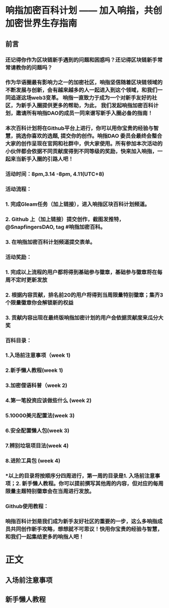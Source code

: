 # 响指加密百科计划                                                         —— 加入响指，共创加密世界生存指南 
## 前言
### 还记得你作为区块链新手遇到的问题和困惑吗？还记得区块链新手常常请教你的问题吗？
### 作为华语圈最有影响力之一的加密社区，响指坚信随着区块链领域的不断发展与创新，会有越来越多的人一起进入到这个领域，和我们一同追逐这场web3变革。 响指一直致力于成为一个对新手友好的社区，为新手入圈提供更多的帮助，为此， 我们发起响指加密百科计划，邀请所有响指DAO的成员一同来谱写新手入圈必备的指南！
### 本次百科计划将在Github平台上进行，你可以用你宝贵的经验与智慧，挑选你喜欢的选题, 提交你的创作。响指DAO 委员会最终会整合大家的创作呈现在官网和社群中，供大家使用。所有参加本次活动的小伙伴都会依据不同贡献度得到不同等级的奖励，快来加入响指，一起来当新手入圈的引路人吧！ 
### 活动时间：8pm,3.14 -8pm, 4.11(UTC+8)
### 活动流程：
### 1. 完成Gleam任务（加上链接），进入响指区块百科计划频道。 
### 2. Github 上（加上链接）提交创作，截图发推特，@SnapfingersDAO, tag #响指加密百科。
### 3. 在响指加密百科计划频道提交表单。 
### 活动奖励：
### 1. 完成以上流程的用户都将得到基础参与徽章，基础参与徽章将在每周不定时更新发放
### 2. 根据内容贡献，排名前20的用户将得到当周限量特别徽章；集齐3个限量徽章你会解锁新的权益
### 3. 贡献内容出现在最终版响指加密计划的用户会依据贡献度来瓜分大奖 
### 百科目录：
### 1.入场前注意事项（week 1)
### 2.新手懒人教程(week 1)
### 3.加密俚语科普（week 2)
### 4.第一笔投资应该做些什么 (week 2)
### 5.10000美元配置法(week 3)
### 6.安全配置懒人包(week 3)
### 7.辨别垃圾项目法(week 4)
### 8.进阶工具包 (week 4)
### *以上的目录将按顺序分四周进行，第一周的目录是1. 入场前注意事项；2. 新手懒人教程。你可以提前撰写其他周的内容，但对应的每周限量主题特别徽章会在当周进行发放。
### Github使用教程：
### 响指百科计划是我们成为新手友好社区的重要的一步，这么多响指成员共同创作新手攻略，想想就不可思议！快用你宝贵的经验与智慧，和我们一起集结更多的响指人吧！
# 正文

## 入场前注意事项


## 新手懒人教程 
